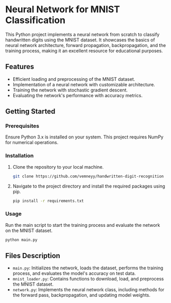# Neural Network for MNIST Classification

This Python project implements a neural network from scratch to classify handwritten digits using the MNIST dataset. It showcases the basics of neural network architecture, forward propagation, backpropagation, and the training process, making it an excellent resource for educational purposes.

## Features

- Efficient loading and preprocessing of the MNIST dataset.
- Implementation of a neural network with customizable architecture.
- Training the network with stochastic gradient descent.
- Evaluating the network's performance with accuracy metrics.

## Getting Started

### Prerequisites

Ensure Python 3.x is installed on your system. This project requires NumPy for numerical operations.

### Installation

1. Clone the repository to your local machine.

    ```bash
    git clone https://github.com/vemneyy/handwritten-digit-recognition
    ```

2. Navigate to the project directory and install the required packages using pip.

    ```bash
    pip install -r requirements.txt
    ```

### Usage

Run the main script to start the training process and evaluate the network on the MNIST dataset.

```bash
python main.py
```

## Files Description

- `main.py`: Initializes the network, loads the dataset, performs the training process, and evaluates the model's accuracy on test data.
- `mnist_loader.py`: Contains functions to download, load, and preprocess the MNIST dataset.
- `network.py`: Implements the neural network class, including methods for the forward pass, backpropagation, and updating model weights.